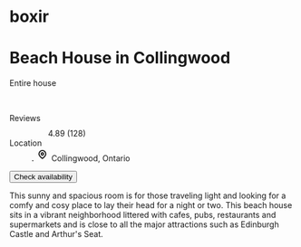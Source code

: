 # boxir<main class="py-6 px-4 sm:p-6 md:py-10 md:px-8">
  <div class="max-w-4xl mx-auto grid grid-cols-1 lg:max-w-5xl lg:gap-x-20 lg:grid-cols-2">
    <div class="relative p-3 col-start-1 row-start-1 flex flex-col-reverse rounded-lg bg-gradient-to-t from-black/75 via-black/0 sm:bg-none sm:row-start-2 sm:p-0 lg:row-start-1">
      <h1 class="mt-1 text-lg font-semibold text-white sm:text-slate-900 md:text-2xl dark:sm:text-white">Beach House in Collingwood</h1>
      <p class="text-sm leading-4 font-medium text-white sm:text-slate-500 dark:sm:text-slate-400">Entire house</p>
    </div>
    <div class="grid gap-4 col-start-1 col-end-3 row-start-1 sm:mb-6 sm:grid-cols-4 lg:gap-6 lg:col-start-2 lg:row-end-6 lg:row-span-6 lg:mb-0">
      <img src="/beach-house.jpg" alt="" class="w-full h-60 object-cover rounded-lg sm:h-52 sm:col-span-2 lg:col-span-full" loading="lazy">
      <img src="/beach-house-interior-1.jpg" alt="" class="hidden w-full h-52 object-cover rounded-lg sm:block sm:col-span-2 md:col-span-1 lg:row-start-2 lg:col-span-2 lg:h-32" loading="lazy">
      <img src="/beach-house-interior-2.jpg" alt="" class="hidden w-full h-52 object-cover rounded-lg md:block lg:row-start-2 lg:col-span-2 lg:h-32" loading="lazy">
    </div>
    <dl class="mt-4 text-xs font-medium flex items-center row-start-2 sm:mt-1 sm:row-start-3 md:mt-2.5 lg:row-start-2">
      <dt class="sr-only">Reviews</dt>
      <dd class="text-indigo-600 flex items-center dark:text-indigo-400">
        <svg width="24" height="24" fill="none" aria-hidden="true" class="mr-1 stroke-current dark:stroke-indigo-500">
          <path d="m12 5 2 5h5l-4 4 2.103 5L12 16l-5.103 3L9 14l-4-4h5l2-5Z"  stroke-width="2" stroke-linecap="round" stroke-linejoin="round" />
        </svg>
        <span>4.89 <span class="text-slate-400 font-normal">(128)</span></span>
      </dd>
      <dt class="sr-only">Location</dt>
      <dd class="flex items-center">
        <svg width="2" height="2" aria-hidden="true" fill="currentColor" class="mx-3 text-slate-300">
          <circle cx="1" cy="1" r="1" />
        </svg>
        <svg width="24" height="24" fill="none" stroke="currentColor" stroke-width="2" stroke-linecap="round" stroke-linejoin="round" class="mr-1 text-slate-400 dark:text-slate-500" aria-hidden="true">
          <path d="M18 11.034C18 14.897 12 19 12 19s-6-4.103-6-7.966C6 7.655 8.819 5 12 5s6 2.655 6 6.034Z" />
          <path d="M14 11a2 2 0 1 1-4 0 2 2 0 0 1 4 0Z" />
        </svg>
        Collingwood, Ontario
      </dd>
    </dl>
    <div class="mt-4 col-start-1 row-start-3 self-center sm:mt-0 sm:col-start-2 sm:row-start-2 sm:row-span-2 lg:mt-6 lg:col-start-1 lg:row-start-3 lg:row-end-4">
      <button type="button" class="bg-indigo-600 text-white text-sm leading-6 font-medium py-2 px-3 rounded-lg">Check availability</button>
    </div>
    <p class="mt-4 text-sm leading-6 col-start-1 sm:col-span-2 lg:mt-6 lg:row-start-4 lg:col-span-1 dark:text-slate-400">
      This sunny and spacious room is for those traveling light and looking for a comfy and cosy place to lay their head for a night or two. This beach house sits in a vibrant neighborhood littered with cafes, pubs, restaurants and supermarkets and is close to all the major attractions such as Edinburgh Castle and Arthur's Seat.
    </p>
  </div>
</main>
